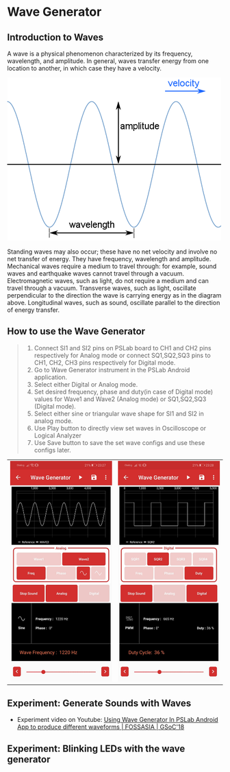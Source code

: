 Wave Generator
==============

Introduction to Waves
---------------------

A wave is a physical phenomenon characterized by its frequency, wavelength, and amplitude.
In general, waves transfer energy from one location to another, in which case they have a velocity.

![wave-amplitude-length](../images/wave_amplitude_length.png)

Standing waves may also occur; these have no net velocity and involve no net transfer of energy. They have frequency,
wavelength and amplitude.
Mechanical waves require a medium to travel through: for example, sound waves and earthquake waves cannot travel 
through a vacuum.
Electromagnetic waves, such as light, do not require a medium and can travel through a vacuum.
Transverse waves, such as light, oscillate perpendicular to the direction the wave is carrying energy as in the
diagram above. Longitudinal waves, such as sound, oscillate parallel to the direction of energy transfer.

How to use the Wave Generator
-----------------------------

> 1.  Connect SI1 and SI2 pins on PSLab board to CH1 and CH2 pins
>     respectively for Analog mode or connect SQ1,SQ2,SQ3 pins to CH1,
>     CH2, CH3 pins respectively for Digital mode.
> 2.  Go to Wave Generator instrument in the PSLab Android application.
> 3.  Select either Digital or Analog mode.
> 4.  Set desired frequency, phase and duty(in case of Digital mode)
>     values for Wave1 and Wave2 (Analog mode) or SQ1,SQ2,SQ3 (Digital
>     mode).
> 5.  Select either sine or triangular wave shape for SI1 and SI2 in
>     analog mode.
> 6.  Use Play button to directly view set waves in Oscilloscope or
>     Logical Analyzer
> 7.  Use Save button to save the set wave configs and use these configs
>     later.

<table>
     <tr>
         <td><img src="../images/wave_genarator_analog_wave.jpg"/></td>
         <td><img src="../images/wave_genarator_digital_wave.jpg"/></td>
     </tr>
 </table>

Experiment: Generate Sounds with Waves
--------------------------------------

- Experiment video on Youtube:
[Using Wave Generator In PSLab Android App to produce different waveforms | FOSSASIA | GSoC'18
](https://www.youtube.com/watch?v=NC2T5kElWbE)

Experiment: Blinking LEDs with the wave generator
-------------------------------------------------

